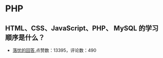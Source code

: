 #  PHP 
## HTML、CSS、JavaScript、PHP、 MySQL 的学习顺序是什么？
- [落忧的回答](https://www.zhihu.com/question/22646257/answer/22113651),点赞数：13395，评论数：490
